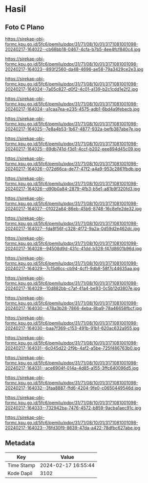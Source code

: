 # Hasil

## Foto C Plano

https://sirekap-obj-formc.kpu.go.id/5fc6/pemilu/pdpr/31/71/08/10/01/3171081001098-20240217-164022--cb68bb18-0467-4cfa-b7b5-4ee4fcf840c4.jpg

https://sirekap-obj-formc.kpu.go.id/5fc6/pemilu/pdpr/31/71/08/10/01/3171081001098-20240217-164023--893f2560-da48-4696-ae58-79a3429ce2e3.jpg

https://sirekap-obj-formc.kpu.go.id/5fc6/pemilu/pdpr/31/71/08/10/01/3171081001098-20240217-164024--7a05c827-d0f2-4c01-a139-b2c1cdd1e2f2.jpg

https://sirekap-obj-formc.kpu.go.id/5fc6/pemilu/pdpr/31/71/08/10/01/3171081001098-20240217-164024--a1caa7ea-e235-4575-adb1-6bd4a9febecb.jpg

https://sirekap-obj-formc.kpu.go.id/5fc6/pemilu/pdpr/31/71/08/10/01/3171081001098-20240217-164025--7e8a4b53-1b67-4877-932a-befb387abe7e.jpg

https://sirekap-obj-formc.kpu.go.id/5fc6/pemilu/pdpr/31/71/08/10/01/3171081001098-20240217-164025--89db741d-f3d1-4ccf-b202-eee894d45c09.jpg

https://sirekap-obj-formc.kpu.go.id/5fc6/pemilu/pdpr/31/71/08/10/01/3171081001098-20240217-164026--072d66ca-de77-47f2-a4a9-953c2861fbdb.jpg

https://sirekap-obj-formc.kpu.go.id/5fc6/pemilu/pdpr/31/71/08/10/01/3171081001098-20240217-164026--d90b0a84-2879-4fb3-b5e1-a81b9f320fd3.jpg

https://sirekap-obj-formc.kpu.go.id/5fc6/pemilu/pdpr/31/71/08/10/01/3171081001098-20240217-164027--01022a84-86eb-45b6-8748-16c8efe2de32.jpg

https://sirekap-obj-formc.kpu.go.id/5fc6/pemilu/pdpr/31/71/08/10/01/3171081001098-20240217-164027--fda8f56f-c328-4f72-9a2a-0d59d2e462dc.jpg

https://sirekap-obj-formc.kpu.go.id/5fc6/pemilu/pdpr/31/71/08/10/01/3171081001098-20240217-164028--94508d9d-431c-41dd-b328-f47d8601b96d.jpg

https://sirekap-obj-formc.kpu.go.id/5fc6/pemilu/pdpr/31/71/08/10/01/3171081001098-20240217-164029--7c15d6cc-cb94-4cf1-9db8-58f7c44635aa.jpg

https://sirekap-obj-formc.kpu.go.id/5fc6/pemilu/pdpr/31/71/08/10/01/3171081001098-20240217-164029--10d882bb-c7af-41a4-be93-0c5b12d3807e.jpg

https://sirekap-obj-formc.kpu.go.id/5fc6/pemilu/pdpr/31/71/08/10/01/3171081001098-20240217-164030--478a3b28-7866-4eba-8ba9-78a46658fbcf.jpg

https://sirekap-obj-formc.kpu.go.id/5fc6/pemilu/pdpr/31/71/08/10/01/3171081001098-20240217-164030--baa7f369-c153-491b-91b1-620ac632a955.jpg

https://sirekap-obj-formc.kpu.go.id/5fc6/pemilu/pdpr/31/71/08/10/01/3171081001098-20240217-164031--6c045d22-2f9b-4af2-a5be-725f486763b0.jpg

https://sirekap-obj-formc.kpu.go.id/5fc6/pemilu/pdpr/31/71/08/10/01/3171081001098-20240217-164031--ace6904f-014a-4d85-a155-3ffc640096d5.jpg

https://sirekap-obj-formc.kpu.go.id/5fc6/pemilu/pdpr/31/71/08/10/01/3171081001098-20240217-164032--3faa8887-ffd6-4204-9fe0-c0650449546d.jpg

https://sirekap-obj-formc.kpu.go.id/5fc6/pemilu/pdpr/31/71/08/10/01/3171081001098-20240217-164033--732942ba-7476-4572-b859-9acba1aec91c.jpg

https://sirekap-obj-formc.kpu.go.id/5fc6/pemilu/pdpr/31/71/08/10/01/3171081001098-20240217-164023--76fd30f9-8639-47da-a422-78dfbc627abe.jpg


## Metadata

| Key        | Value               |
| ---------- | ------------------- |
| Time Stamp | 2024-02-17 16:55:44 |
| Kode Dapil | 3102                |



